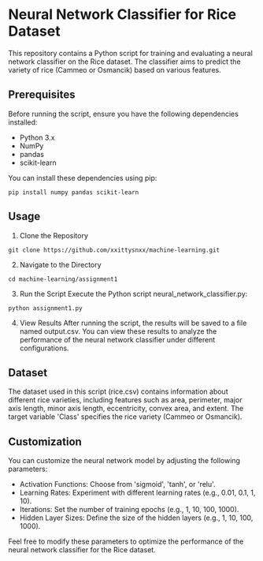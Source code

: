 # Neural Network Classifier for Rice Dataset
This repository contains a Python script for training and evaluating a neural network classifier on the Rice dataset. The classifier aims to predict the variety of rice (Cammeo or Osmancik) based on various features.

## Prerequisites
Before running the script, ensure you have the following dependencies installed:

- Python 3.x
- NumPy
- pandas
- scikit-learn

You can install these dependencies using pip:

```
pip install numpy pandas scikit-learn
```

## Usage
1. Clone the Repository

```
git clone https://github.com/xxittysnxx/machine-learning.git
```

2. Navigate to the Directory

```
cd machine-learning/assignment1
```

3. Run the Script
Execute the Python script neural_network_classifier.py:

```
python assignment1.py
```

4. View Results
After running the script, the results will be saved to a file named output.csv. You can view these results to analyze the performance of the neural network classifier under different configurations.

## Dataset
The dataset used in this script (rice.csv) contains information about different rice varieties, including features such as area, perimeter, major axis length, minor axis length, eccentricity, convex area, and extent. The target variable 'Class' specifies the rice variety (Cammeo or Osmancik).

## Customization
You can customize the neural network model by adjusting the following parameters:

- Activation Functions: Choose from 'sigmoid', 'tanh', or 'relu'.
- Learning Rates: Experiment with different learning rates (e.g., 0.01, 0.1, 1, 10).
- Iterations: Set the number of training epochs (e.g., 1, 10, 100, 1000).
- Hidden Layer Sizes: Define the size of the hidden layers (e.g., 1, 10, 100, 1000).

Feel free to modify these parameters to optimize the performance of the neural network classifier for the Rice dataset.
